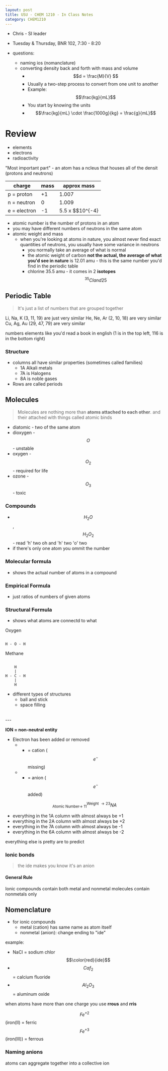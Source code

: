 ```yaml
---
layout: post
title: USU - CHEM 1210 - In Class Notes
category: CHEM1210
---
```


- Chris - SI leader
- Tuesday & Thursday, BNR 102, 7:30 - 8:20

- questions: 
    + naming ios (nomanclature)
    + converting density back and forth with mass and volume
        * $$d = \frac{M}{V} $$
        * Usually a two-step process to convert from one unit to another
        * Example: $$\frac{kg}{mL}$$
        * You start by knowing the units
        * $$\frac{kg}{mL} \cdot \frac{1000g}{kg} = \frac{g}{mL}$$

# Review

- elements
- electrons
- radioactivity

"Most important part" - an atom has a ncleus that houses all of the densit (protons and neutrons)

|charge|mass|approx mass|
|---|---|---|
|p = proton|+1|1.007|1
|n = neutron | 0|1.009|1
|e = electron | -1|5.5 x $$10^{-4}|0

- atomic number is the number of protons in an atom
- you may have different numbers of neutrons in the same atom
- atomic weight and mass
    + when you're looking at atoms in nature, you almost never find exact quantities of neutrons, you usually have some variance in neutrons
        * you normally take an average of what is normal
        * the atomic weight of carbon __not the actual, the average of what you'd see in nature__ is 12.01 amu - this is the same number you'd find in the periodic table
        * chlorine 35.5 amu - it comes in 2 __isotopes__ $$^{35}Cl and 25% ^{36}Cl$$

## Periodic Table

> It's just a list of numbers that are grouped together

Li, Na, K (3, 11, 19) are just very similar
He, Ne, Ar (2, 10, 18) are very similar
Cu, Ag, Au (29, 47, 79) are very similar

numbers elements like you'd read a book in english (1 is in the top left, 116 is in the bottom right)

### Structure

- columns all have similar properties (sometimes called families)
    + 1A Alkali metals
    + 7A is Halogens
    + 8A is noble gases
- Rows are called periods

## Molecules

> Molecules are nothing more than __atoms attached to each other__. and their attached with things called atomic binds

- diatomic - two of the same atom
- dioxygen - $$O$$ - unstable
- oxygen - $$O_2$$ - required for life
- ozone - $$O_3$$ - toxic


### Compounds

- $$H_2O$$, $$H_2O_2$$ -  read 'h' two oh and 'h' two 'o' two
- if there's only one atom you ommit the number

### Molecular formula

- shows the actual number of atoms in a compound

### Empirical Formula

- just ratios of numbers of given atoms

### Structural Formula 

- shows what atoms are connectd to what


Oxygen

~~~

H - O - H

~~~


Methane

~~~

    H
    |
H - C - H
    |
    H

~~~

- different types of structures
    - ball and stick    
    - space filling

<br />
---
<br />

__ION = non-neutral entity__


- Electron has been added or removed
    + + = cation ($$e^-$$ missing)
    + - = anion ($$e^-$$ added)

$$^{\text{Weight}\ \rightarrow 23}_{\text{Atomic Number} \rightarrow\ 11}NA$$

- everything in the 1A column with almost always be +1
- everything in the 2A column with almost always be +2
- everything in the 7A column with almost always be -1
- everything in the 6A column with almost always be -2

everything else is pretty are to predict

### Ionic bonds

> the ide makes you know it's an anion

#### General Rule

Ionic compounds contain both metal and nonmetal molecules contain nonmetals only

## Nomenclature

- for ionic compounds
    + metal (cation) has same name as atom itself
    + nonmetal (anion): change ending to "ide"

example: 

- NaCl = sodium chlor$$\color{red}{ide}$$
- $$Caf_2$$ = calcium fluoride
- $$Al_2O_3$$ = aluminum oxide

when atoms have more than one charge you use __rrous__ and __rris__

$$Fe^{+2}$$ (iron(II) = ferric  
$$Fe^{+3}$$ (iron(III)) = ferrous

### Naming anions

atoms can aggregate together into a collective ion


